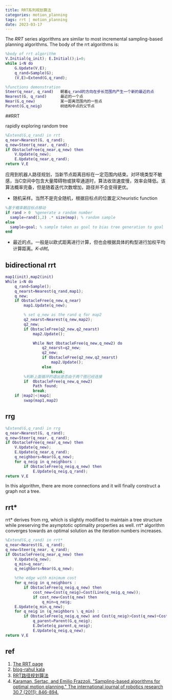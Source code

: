 ```yaml
---
title: RRT系列规划算法
categories: motion_planning
tags: rrt | motion_planning
date: 2023-03-17
---
```


The *RRT* series algorithms are similar to most incremental sampling-based planning algorithms. The body of the rrt algorithms is:
```matlab
%body of rrt algorithm
V.Initial(q_init); E.Initial();i=0;
while i<N do
    G.Update(V,E);
    q_rand=Sample(G);
    (V,E)=Extend(G,q_rand);

%functions demonstration
Steer(q_near, q_rand)   朝着q_rand的方向在步长范围内产生一个新的最近的点
Nearest(G, q_rand)      最近的一个点
Near(G,q_new)           某一距离范围内的一些点
Parent(G,q_neig)        树结构中点的父节点
```
##RRT

 rapidly exploring random tree

```matlab
%Extend(G,q_rand) in rrt
q_near=Nearest(G, q_rand);
q_new=Steer(q_near, q_rand);
if ObstacleFree(q_near,q_new) then
    V.Update(q_new);
    E.Update(q_near,q_rand);
return V,E
```

​	应用到机器人路径规划，当新节点距离目标在一定范围内结束。对环境类型不敏感，当C空间中包含大量障碍物或狭窄通道时，算法收敛速度慢，效率会降低。该算法概率完备，但是随着迭代次数增加，路径并不会变得更优。

- 随机采样。当然不是完全随机，根据目标点的位置定义heuristic function

```matlab
%基于概率朝目标点移动
if rand > 0  %generate a random number
  sample=rand(1,2) .* size(map); % random sample
else
  sample=goal; % sample taken as goal to bias tree generation to goal
end
```
- 最近的点。一般是以欧式距离进行计算，但也会根据具体的构型进行加权平均计算距离。*K-d树*。

  
## bidirectional rrt

```matlab
map1(init),map2(init)
While i<N do
    q_rand=Sample();
    q_nearst=Nearest(q_rand,map1);
    q_new;
    if ObstacleFree(q_new,q_near) 
        map1.Update(q_new);

        % set q_new as the rand q for map2
        q2_nearst=Nearest(q_new,map2);
        q2_new;
        if ObstacleFree(q2_new,q2_nearst)
            map2.Update(); 

            While Not ObstacleFree(q_new,q_new2) do
                q2_nearst=q2_new;
                q2_new;
                if ObstacleFree(q2_new,q2_nearst)
                    map2.Update();
                else
                    break;
        %判断上面循环的退出是否由于两个图已经连接
        if  ObstacleFree(q_new,q_new2) 
            Path found;
            break;
    if |map2|<|map1|
        swap(map1,map2)
```

## rrg

```matlab
%Extend(G,q_rand) in rrg
q_near=Nearest(G, q_rand);
q_new=Steer(q_near, q_rand);
if ObstacleFree(q_near,q_new) then
    V.Update(q_new);
    E.Update(q_near,q_rand);
    q_neighbors=Near(G,q_new);
    for q_neig in q_neighbors :
        if ObstacleFree(q_neig,q_new) then
            E.Update(q_neig,q_rand);
return V,E
```
In this algorithm, there are more connections and it will finally construct a graph not a tree.

## rrt*

rrt\* derives from rrg, which is slightly modified to maintain a tree structure while preserving the asymptotic optimality properties as well. rrt\* algorithm converges towards an optimal solution as the iteration numbers increases.
```matlab
%Extend(G,q_rand) in rrt*
q_near=Nearest(G, q_rand);
q_new=Steer(q_near, q_rand);
if ObstacleFree(q_near,q_new) then
    V.Update(q_new);
    q_min=q_near;
    q_neighbors=Near(G,q_new);

    %the edge with minimum cost
    for q_neig in q_neighbors :
        if ObstacleFree(q_neig,q_new) then
            cost_new=Cost(q_neig)=Cost(Line(q_neig,q_new));
            if cost_new<Cost(q_new) then
                q_min=q_neig;
    E.Update(q_min,q_new);
    for q_neig in (q_neighbors \ q_min) :
        if ObstacleFree(q_neig,q_new) and Cost(q_neig)>Cost(q_new)+Cost(Line(q_neig,q_new))  then:
            q_parent=Parent(G,q_neig);
            E.Delete(q_parent,q_neig);
            E.Update(q_neig,q_new);
return V,E
```


## ref

1. [The RRT page](http://msl.cs.uiuc.edu/rrt/index.html)
2. [blog-rahul kala](http://rkala.in/codes.php)
3. [RRT路径规划算法](http://www.cnblogs.com/21207-iHome/p/7210543.html)
4. [Karaman, Sertac, and Emilio Frazzoli. "Sampling-based algorithms for optimal motion planning." The international journal of robotics research 30.7 (2011): 846-894.](http://journals.sagepub.com/doi/abs/10.1177/0278364911406761)

  ​